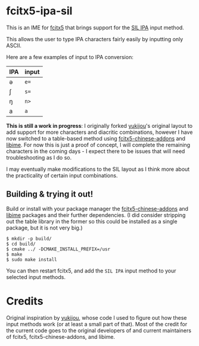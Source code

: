 # fcitx5-ipa-sil

This is an IME for [fcitx5](https://fcitx-im.org/wiki/Fcitx_5) that brings support for the [SIL IPA](https://keyman.com/keyboards/sil_ipa) input method.

This allows the user to type IPA characters fairly easily by inputting only ASCII.

Here are a few examples of input to IPA conversion:

| IPA | input |
|-----|-------|
| ə   | `e=`  |
| ʃ   | `s=`  |
| ŋ   | `n>`  |
| a   | `a`   |

**This is still a work in progress**: I originally forked [yukijou](https://git.kemonomimi.gay/yukijoou)'s original layout to add support for more characters and diacritic combinations, however I have now switched to a table-based method using [fcitx5-chinese-addons](https://github.com/fcitx/fcitx5-chinese-addons) and [libime](https://github.com/fcitx/libime). For now this is just a proof of concept, I will complete the remaining characters in the coming days - I expect there to be issues that will need troubleshooting as I do so.

I may eventually make modifications to the SIL layout as I think more about the practicality of certain input combinations.

## Building & trying it out!

Build or install with your package manager the [fcitx5-chinese-addons](https://github.com/fcitx/fcitx5-chinese-addons) and [libime](https://github.com/fcitx/libime) packages and their further dependencies. (I did consider stripping out the table library in the former so this could be installed as a single package, but it is not very big.)

```console
$ mkdir -p build/
$ cd build/
$ cmake ../ -DCMAKE_INSTALL_PREFIX=/usr
$ make
$ sudo make install
```

You can then restart fcitx5, and add the `SIL IPA` input method to your selected input methods.


# Credits

Original inspiration by [yukijou](https://git.kemonomimi.gay/yukijoou), whose code I used to figure out how these input methods work (or at least a small part of that). Most of the credit for the current code goes to the original developers of and current maintainers of fcitx5, fcitx5-chinese-addons, and libime.

